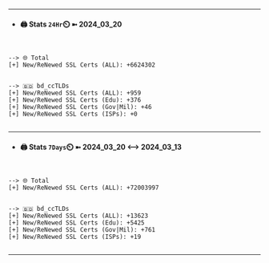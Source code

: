 

---
- #### 🖨️ **Stats** `24Hr`⏲️ ➼ 2024_03_20
```console


--> 🌐 Total
[+] New/ReNewed SSL Certs (ALL): +6624302


--> 🇧🇩 bd_ccTLDs
[+] New/ReNewed SSL Certs (ALL): +959
[+] New/ReNewed SSL Certs (Edu): +376
[+] New/ReNewed SSL Certs (Gov|Mil): +46
[+] New/ReNewed SSL Certs (ISPs): +0


```

---
- #### 🖨️ **Stats** `7Days`⏲️ ➼ 2024_03_20 <--> 2024_03_13
```console


--> 🌐 Total
[+] New/ReNewed SSL Certs (ALL): +72003997


--> 🇧🇩 bd_ccTLDs
[+] New/ReNewed SSL Certs (ALL): +13623
[+] New/ReNewed SSL Certs (Edu): +5425
[+] New/ReNewed SSL Certs (Gov|Mil): +761
[+] New/ReNewed SSL Certs (ISPs): +19


```

---


